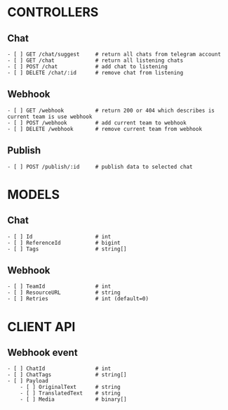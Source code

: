 # CONTROLLERS

## Chat

    - [ ] GET /chat/suggest 	# return all chats from telegram account
    - [ ] GET /chat 		    # return all listening chats
    - [ ] POST /chat 		    # add chat to listening
    - [ ] DELETE /chat/:id 	    # remove chat from listening

## Webhook

    - [ ] GET /webhook 		    # return 200 or 404 which describes is current team is use webhook
    - [ ] POST /webhook		    # add current team to webhook
    - [ ] DELETE /webhook	    # remove current team from webhook

## Publish

    - [ ] POST /publish/:id	    # publish data to selected chat

# MODELS

## Chat

    - [ ] Id				    # int
    - [ ] ReferenceId			# bigint
    - [ ] Tags			        # string[]

## Webhook

    - [ ] TeamId		        # int
    - [ ] ResourceURL		    # string
    - [ ] Retries			    # int (default=0)

# CLIENT API

## Webhook event

    - [ ] ChatId			    # int
    - [ ] ChatTags			    # string[]
    - [ ] Payload
    	- [ ] OriginalText	    # string
    	- [ ] TranslatedText	# string
    	- [ ] Media		        # binary[]
